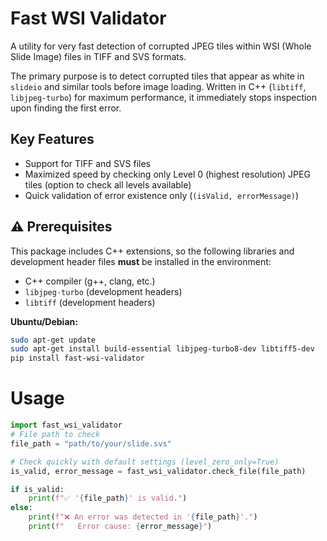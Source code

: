 # Fast WSI Validator

A utility for very fast detection of corrupted JPEG tiles within WSI (Whole Slide Image) files in TIFF and SVS formats.

The primary purpose is to detect corrupted tiles that appear as white in `slideio` and similar tools before image loading. Written in C++ (`libtiff`, `libjpeg-turbo`) for maximum performance, it immediately stops inspection upon finding the first error.

## Key Features

-   Support for TIFF and SVS files
-   Maximized speed by checking only Level 0 (highest resolution) JPEG tiles (option to check all levels available)
-   Quick validation of error existence only (`(isValid, errorMessage)`)

## ⚠️ Prerequisites

This package includes C++ extensions, so the following libraries and development header files **must** be installed in the environment:

-   C++ compiler (g++, clang, etc.)
-   `libjpeg-turbo` (development headers)
-   `libtiff` (development headers)

**Ubuntu/Debian:**
```bash
sudo apt-get update
sudo apt-get install build-essential libjpeg-turbo8-dev libtiff5-dev
pip install fast-wsi-validator
```


# Usage
```python
import fast_wsi_validator
# File path to check
file_path = "path/to/your/slide.svs"

# Check quickly with default settings (level_zero_only=True)
is_valid, error_message = fast_wsi_validator.check_file(file_path)

if is_valid:
    print(f"✅ '{file_path}' is valid.")
else:
    print(f"❌ An error was detected in '{file_path}'.")
    print(f"   Error cause: {error_message}")
```

